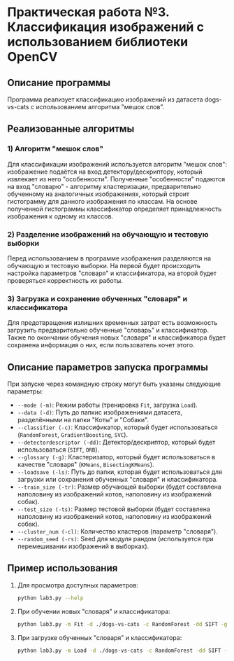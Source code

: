 # Практическая работа №3. Классификация изображений с использованием библиотеки OpenCV

## Описание программы

Программа реализует классификацию изображений из датасета dogs-vs-cats с использованием алгоритма "мешок слов".

## Реализованные алгоритмы

### 1) Алгоритм "мешок слов"

Для классификации изображений используется алгоритм "мешок слов": изображение подаётся на вход детектору/дескриптору, который извлекает из него "особенности". Полученные "особенности" подаются на вход "словарю" - алгоритму кластеризации, предварительно обученному на аналогичных изображениях, который строит гистограмму для данного изображения по классам. На основе полученной гистограммы классификатор определяет принадлежность изображения к одному из классов.

### 2) Разделение изображений на обучающую и тестовую выборки

Перед использованием в программе изображения разделяются на обучающую и тестовую выборки. На первой будет происходить настройка параметров "словаря" и классификатора, на второй будет проверяться корректность их работы.

### 3) Загрузка и сохранение обученных "словаря" и классификатора

Для предотвращения излишних временных затрат есть возможность загрузить предварительно обученные "словарь" и классификатор. Также по окончании обучения новых "словаря" и классификатора будет сохранена информация о них, если пользователь хочет этого.

## Описание параметров запуска программы

При запуске через командную строку могут быть указаны следующие параметры:

- `--mode (-m)`: Режим работы (тренировка `Fit`, загрузка `Load`).
- `--data (-d)`: Путь до папкис изображениями датасета, разделёнными на папки "Коты" и "Собаки".
- `--classifier (-c)`: Классификатор, который будет использоваться (`RandomForest`, `GradientBoosting`, `SVC`).
- `--detectordescriptor (-dd)`: Детектор/дескриптор, который будет использоваться (`SIFT`, `ORB`).
- `--glossary (-g)`: Кластеризатор, который будет использоваться в качестве "словаря" (`KMeans`, `BisectingKMeans`).
- `--loadsave (-ls)`: Путь до папки, которая будет использоваться для загрузки или сохранения обученных "словаря" и классификатора.
- `--train_size (-tr)`: Размер обучающей выборки (будет составлена наполовину из изображений котов, наполовину из изображений собак).
- `--test_size (-ts)`:  Размер тестовой выборки (будет составлена наполовину из изображений котов, наполовину из изображений собак).
- `--cluster_num (-cl)`: Количество кластеров (параметр "словаря").
- `--random_seed (-rs)`: Seed для модуля рандом (используется при перемешивании изображений в выборках).

## Пример использования
1) Для просмотра доступных параметров:
   ```bash
   python lab3.py --help
2) При обучении новых "словаря" и классификатора:
   ```bash
   python lab3.py -m Fit -d ./dogs-vs-cats -c RandomForest -dd SIFT -g KMeans
3) При загрузке обученных "словаря" и классификатора:
   ```bash
   python lab3.py -m Load -d ./dogs-vs-cats -c RandomForest -dd SIFT -g KMeans -ls ./Fit

